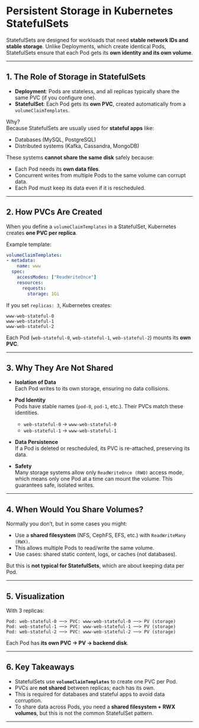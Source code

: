 # Persistent Storage in Kubernetes StatefulSets

StatefulSets are designed for workloads that need **stable network IDs and stable storage**. Unlike Deployments, which create identical Pods, StatefulSets ensure that each Pod gets its **own identity and its own volume**.

---

## 1. The Role of Storage in StatefulSets

- **Deployment**: Pods are stateless, and all replicas typically share the same PVC (if you configure one).
- **StatefulSet**: Each Pod gets its **own PVC**, created automatically from a `volumeClaimTemplates`.

Why?  
Because StatefulSets are usually used for **stateful apps** like:
- Databases (MySQL, PostgreSQL)
- Distributed systems (Kafka, Cassandra, MongoDB)

These systems **cannot share the same disk** safely because:
- Each Pod needs its **own data files**.
- Concurrent writes from multiple Pods to the same volume can corrupt data.
- Each Pod must keep its data even if it is rescheduled.

---

## 2. How PVCs Are Created

When you define a `volumeClaimTemplates` in a StatefulSet, Kubernetes creates **one PVC per replica**.

Example template:
```yaml
volumeClaimTemplates:
- metadata:
    name: www
  spec:
    accessModes: ["ReadWriteOnce"]
    resources:
      requests:
        storage: 1Gi
```

If you set `replicas: 3`, Kubernetes creates:
```
www-web-stateful-0
www-web-stateful-1
www-web-stateful-2
```

Each Pod (`web-stateful-0`, `web-stateful-1`, `web-stateful-2`) mounts its **own PVC**.

---

## 3. Why They Are Not Shared

- **Isolation of Data**  
  Each Pod writes to its own storage, ensuring no data collisions.

- **Pod Identity**  
  Pods have stable names (`pod-0`, `pod-1`, etc.). Their PVCs match these identities.  
  - `web-stateful-0` → `www-web-stateful-0`  
  - `web-stateful-1` → `www-web-stateful-1`

- **Data Persistence**  
  If a Pod is deleted or rescheduled, its PVC is re-attached, preserving its data.

- **Safety**  
  Many storage systems allow only `ReadWriteOnce (RWO)` access mode, which means only one Pod at a time can mount the volume. This guarantees safe, isolated writes.

---

## 4. When Would You Share Volumes?

Normally you don’t, but in some cases you might:
- Use a **shared filesystem** (NFS, CephFS, EFS, etc.) with `ReadWriteMany (RWX)`.
- This allows multiple Pods to read/write the same volume.
- Use cases: shared static content, logs, or caches (not databases).

But this is **not typical for StatefulSets**, which are about keeping data per Pod.

---

## 5. Visualization

With 3 replicas:

```
Pod: web-stateful-0 ──> PVC: www-web-stateful-0 ──> PV (storage)
Pod: web-stateful-1 ──> PVC: www-web-stateful-1 ──> PV (storage)
Pod: web-stateful-2 ──> PVC: www-web-stateful-2 ──> PV (storage)
```

Each Pod has **its own PVC → PV → backend disk**.

---

## 6. Key Takeaways

- StatefulSets use **`volumeClaimTemplates`** to create one PVC per Pod.
- PVCs are **not shared** between replicas; each has its own.
- This is required for databases and stateful apps to avoid data corruption.
- To share data across Pods, you need a **shared filesystem + RWX volumes**, but this is not the common StatefulSet pattern.

---
